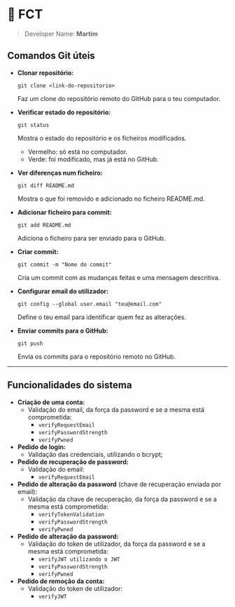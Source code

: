 # 🎲 FCT

> Developer Name: **Martim**

## Comandos Git úteis

- **Clonar repositório:**
  ```
  git clone <link-do-repositorio>
  ```
  Faz um clone do repositório remoto do GitHub para o teu computador.

- **Verificar estado do repositório:**
  ```
  git status
  ```
  Mostra o estado do repositório e os ficheiros modificados.
  - Vermelho: só está no computador.
  - Verde: foi modificado, mas já está no GitHub.

- **Ver diferenças num ficheiro:**
  ```
  git diff README.md
  ```
  Mostra o que foi removido e adicionado no ficheiro README.md.

- **Adicionar ficheiro para commit:**
  ```
  git add README.md
  ```
  Adiciona o ficheiro para ser enviado para o GitHub.

- **Criar commit:**
  ```
  git commit -m "Nome do commit"
  ```
  Cria um commit com as mudanças feitas e uma mensagem descritiva.

- **Configurar email do utilizador:**
  ```
  git config --global user.email "teu@email.com"
  ```
  Define o teu email para identificar quem fez as alterações.

- **Enviar commits para o GitHub:**
  ```
  git push
  ```
  Envia os commits para o repositório remoto no GitHub.

---

## Funcionalidades do sistema

- **Criação de uma conta:**
  - Validação do email, da força da password e se a mesma está comprometida:
    - `verifyRequestEmail`
    - `verifyPasswordStrength`
    - `verifyPwned`
- **Pedido de login:**
  - Validação das credenciais, utilizando o bcrypt;
- **Pedido de recuperação de password:**
  - Validação do email:
    - `verifyRequestEmail`
- **Pedido de alteração da password** (chave de recuperação enviada por email):
  - Validação da chave de recuperação, da força da password e se a mesma está comprometida:
    - `verifyTokenValidation`
    - `verifyPasswordStrength`
    - `verifyPwned`
- **Pedido de alteração da password:**
  - Validação do token de utilizador, da força da password e se a mesma está comprometida:
    - `verifyJWT utilizando o JWT`
    - `verifyPasswordStrength`
    - `verifyPwned`
- **Pedido de remoção da conta:**
  - Validação do token de utilizador:
    - `verifyJWT`